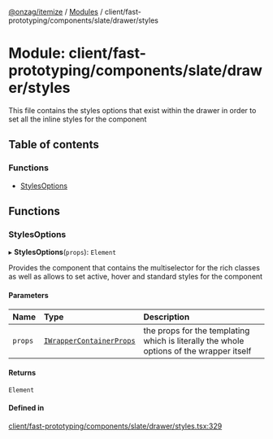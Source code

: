 [@onzag/itemize](../README.md) / [Modules](../modules.md) / client/fast-prototyping/components/slate/drawer/styles

# Module: client/fast-prototyping/components/slate/drawer/styles

This file contains the styles options that exist within the drawer in order
to set all the inline styles for the component

## Table of contents

### Functions

- [StylesOptions](client_fast_prototyping_components_slate_drawer_styles.md#stylesoptions)

## Functions

### StylesOptions

▸ **StylesOptions**(`props`): `Element`

Provides the component that contains the multiselector for the rich classes
as well as allows to set active, hover and standard styles for the component

#### Parameters

| Name | Type | Description |
| :------ | :------ | :------ |
| `props` | [`IWrapperContainerProps`](../interfaces/client_fast_prototyping_components_slate_wrapper.IWrapperContainerProps.md) | the props for the templating which is literally the whole options of the wrapper itself |

#### Returns

`Element`

#### Defined in

[client/fast-prototyping/components/slate/drawer/styles.tsx:329](https://github.com/onzag/itemize/blob/5c2808d3/client/fast-prototyping/components/slate/drawer/styles.tsx#L329)
